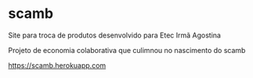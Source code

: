 # scamb
Site para troca de produtos desenvolvido para Etec Irmã Agostina

Projeto de economia colaborativa que culimnou no nascimento do scamb

https://scamb.herokuapp.com
